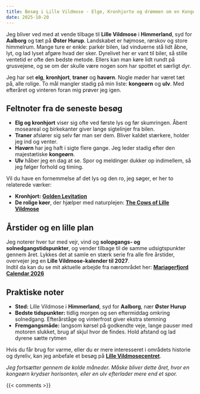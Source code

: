 ```yaml
---
title: Besøg i Lille Vildmose - Elge, Kronhjorte og drømmen om en Kongeørn
date: 2025-10-20
---
```

Jeg bliver ved med at vende tilbage til **Lille Vildmose** i **Himmerland**, syd for **Aalborg** og tæt på **Øster Hurup**. Landskabet er højmose, rørskov og store himmelrum. Mange ture er enkle: parkér bilen, lad vinduerne stå lidt åbne, lyt, og lad lyset afgøre hvad der sker. Dyrelivet her er vant til biler, så stille ventetid er ofte den bedste metode. Ellers kan man køre lidt rundt på grusvejene, og se om der skulle være nogen som har spottet et særligt dyr.

Jeg har set **elg**, **kronhjort**, **traner** og **havørn**. Nogle møder har været tæt på, alle rolige. To mål mangler stadig på min liste: **kongeørn** og **ulv**. Med efteråret og vinteren foran mig prøver jeg igen.

<!--more-->

## Feltnoter fra de seneste besøg

- **Elg og kronhjort** viser sig ofte ved første lys og før skumringen. Åbent moseareal og birkekanter giver lange sigtelinjer fra bilen.  
- **Traner** afslører sig selv før man ser dem. Bliver kaldet stærkere, holder jeg ind og venter.  
- **Havørn** har jeg haft i sigte flere gange. Jeg leder stadig efter den majestætiske **kongeørn**.  
- **Ulv** håber jeg en dag at se. Spor og meldinger dukker op indimellem, så jeg følger forhold og timing.

Vil du have en fornemmelse af det lys og den ro, jeg søger, er her to relaterede værker:  
- **Kronhjort:** [**Golden Levitation**](https://redowlphoto.dk/works/golden-levitation/)  
- **De rolige køer**, der hjælper med naturplejen: [**The Cows of Lille Vildmose**](https://redowlphoto.dk/works/the-cows-of-lille-vildmose/)

## Årstider og en lille plan

Jeg noterer hver tur med vejr, vind og **solopgangs- og solnedgangstidspunkter**, og vender tilbage til de samme udsigtspunkter gennem året. Lykkes det at samle en stærk serie fra alle fire årstider, overvejer jeg en **Lille Vildmose-kalender til 2027**.  
Indtil da kan du se mit aktuelle arbejde fra nærområdet her: [**Mariagerfjord Calendar 2026**](https://redowlphoto.dk/categories/calendar-2026/)

## Praktiske noter

- **Sted:** Lille Vildmose i **Himmerland**, syd for **Aalborg**, nær **Øster Hurup**  
- **Bedste tidspunkter:** tidlig morgen og sen eftermiddag omkring solnedgang. Efterårståge og vinterfrost giver ekstra stemning  
- **Fremgangsmåde:** langsom kørsel på godkendte veje, lange pauser med motoren slukket, brug af skjul hvor de findes. Hold afstand og lad dyrene sætte rytmen

Hvis du får brug for varme, eller du er mere interesseret i områdets historie og dyreliv, kan jeg anbefale et besøg på [**Lille Vildmosecentret**](https://lillevildmose.dk/).

*Jeg fortsætter gennem de kolde måneder. Måske bliver dette året, hvor en kongeørn krydser horisonten, eller en ulv efterlader mere end et spor.*  

{{< comments >}}
